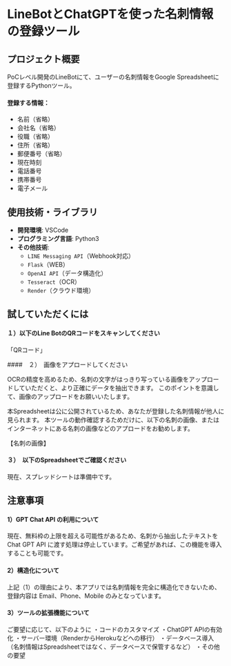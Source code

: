 # LineBotとChatGPTを使った名刺情報の登録ツール
## プロジェクト概要

PoCレベル開発のLineBotにて、ユーザーの名刺情報をGoogle Spreadsheetに登録するPythonツール。

#### 登録する情報：
  - 名前（省略）  
  - 会社名（省略）
  - 役職（省略）
  - 住所（省略）
  - 郵便番号（省略）
  - 現在時刻
  - 電話番号
  - 携帯番号
  - 電子メール

## 使用技術・ライブラリ

- **開発環境**: VSCode  
- **プログラミング言語**: Python3
- **その他技術**:  
  - `LINE Messaging API`（Webhook対応）  
  - `Flask`（WEB）  
  - `OpenAI API`（データ構造化）
  - `Tesseract`（OCR）
  - `Render`（クラウド環境）


## 試していただくには

#### １）以下のLine BotのQRコードをスキャンしてください  

「QRコード」

####　２）　画像をアプロードしてください

OCRの精度を高めるため、名刺の文字がはっきり写っている画像をアップロードしていただくと、より正確にデータを抽出できます。
このポイントを意識して、画像のアップロードをお願いいたします。

本Spreadsheetは公に公開されているため、あなたが登録した名刺情報が他人に見られます。
本ツールの動作確認するためだけに、以下の名刺の画像、またはインターネットにある名刺の画像などのアプロードをお勧めします。

【名刺の画像】

#### ３）　以下のSpreadsheetでご確認ください

現在、スプレッドシートは準備中です。


## 注意事項

#### 1）GPT Chat API の利用について
現在、無料枠の上限を超える可能性があるため、名刺から抽出したテキストを Chat GPT API に渡す処理は停止しています。ご希望があれば、この機能を導入することも可能です。

#### 2）構造化について
上記（1）の理由により、本アプリでは名刺情報を完全に構造化できないため、登録内容は Email、Phone、Mobile のみとなっています。

#### 3）ツールの拡張機能について
ご要望に応じて、以下のように
・コードのカスタマイズ
・ChatGPT APIの有効化
・サーバー環境（RenderからHerokuなどへの移行）
・データベース導入（名刺情報はSpreadsheetではなく、データベースで保管するなど）
・その他の要望






